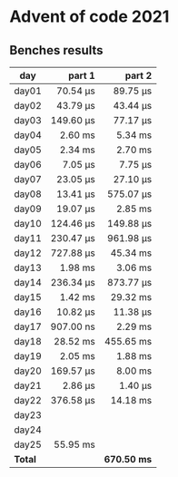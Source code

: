 # Advent of code 2021

## Benches results
| day   |   part 1  |   part 2  | 
|-------|----------:|----------:|
| day01 |  70.54 μs |  89.75 μs |
| day02 |  43.79 μs |  43.44 μs |
| day03 | 149.60 μs |  77.17 μs |
| day04 |   2.60 ms |   5.34 ms |
| day05 |   2.34 ms |   2.70 ms |
| day06 |   7.05 μs |   7.75 μs |
| day07 |  23.05 μs |  27.10 μs |
| day08 |  13.41 μs | 575.07 μs |
| day09 |  19.07 μs |   2.85 ms |
| day10 | 124.46 μs | 149.88 μs |
| day11 | 230.47 μs | 961.98 μs |
| day12 | 727.88 μs |  45.34 ms |
| day13 |   1.98 ms |   3.06 ms |
| day14 | 236.34 μs | 873.77 μs |
| day15 |   1.42 ms |  29.32 ms |
| day16 |  10.82 μs |  11.38 μs |
| day17 | 907.00 ns |   2.29 ms |
| day18 |  28.52 ms | 455.65 ms |
| day19 |   2.05 ms |   1.88 ms |
| day20 | 169.57 μs |   8.00 ms |
| day21 |   2.86 μs |   1.40 μs |
| day22 | 376.58 μs |  14.18 ms |
| day23 |           |           |
| day24 |           |           |
| day25 |  55.95 ms |           |
|**Total**|           |**670.50 ms** |

